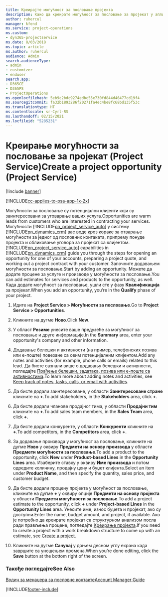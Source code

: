 ```yaml
---
title: Креирајте могућност за пословање пројекта
description: Како да креирате могућност за пословање за пројекат у апликацији Project Service
author: ruhercul
manager: kfend
ms.service: project-operations
ms.custom:
- dyn365-projectservice
ms.date: 8/03/2018
ms.topic: article
ms.author: ruhercul
audience: Admin
search.audienceType:
- admin
- customizer
- enduser
search.app:
- D365CE
- D365PS
- ProjectOperations
ms.openlocfilehash: 5eb9c2bdc9274edbc55e730fd844d46477cd19f4
ms.sourcegitcommit: fa32b1893286f20271fa4ec4be8fc68bd135f53c
ms.translationtype: HT
ms.contentlocale: sr-Cyrl-RS
ms.lasthandoff: 02/15/2021
ms.locfileid: "5285231"
---
```

# <a name="create-a-project-opportunity-project-service"></a><span data-ttu-id="2b257-103">Креирање могућности за пословање за пројекат (Project Service)</span><span class="sxs-lookup"><span data-stu-id="2b257-103">Create a project opportunity (Project Service)</span></span>

[!include [banner](../includes/psa-now-project-operations.md)]

[!INCLUDE[cc-applies-to-psa-app-1x-2x](../includes/cc-applies-to-psa-app-1x-2x.md)]

<span data-ttu-id="2b257-104">Могућности за пословање су потенцијални клијенти који су заинтересовани за уговарање ваших услуга.</span><span class="sxs-lookup"><span data-stu-id="2b257-104">Opportunities are warm leads from customers who are interested in contracting your services.</span></span> <span data-ttu-id="2b257-105">Могућности [!INCLUDE[pn_project_service_auto](../includes/pn-project-service-auto.md)] у систему [!INCLUDE[pn_dynamics_crm](../includes/pn-dynamics-crm.md)] вас воде кроз кораке за отварање могућности за једног од пословних контаката, припрему понуде пројекта и обликовање уговора за пројекат са клијентом.</span><span class="sxs-lookup"><span data-stu-id="2b257-105">[!INCLUDE[pn_project_service_auto](../includes/pn-project-service-auto.md)] capabilities in [!INCLUDE[pn_dynamics_crm](../includes/pn-dynamics-crm.md)] guide you through the steps for opening an opportunity for one of your accounts, preparing a project quote, and working out a project contract with your customer.</span></span> <span data-ttu-id="2b257-106">Започните додавањем могућности за пословање.</span><span class="sxs-lookup"><span data-stu-id="2b257-106">Start by adding an opportunity.</span></span> <span data-ttu-id="2b257-107">Можете да додате процене за услуге и производе у могућности за пословање.</span><span class="sxs-lookup"><span data-stu-id="2b257-107">You can add estimates for services and products to the opportunity, as well.</span></span> <span data-ttu-id="2b257-108">Када додате могућност за пословање, ушли сте у фазу **Квалификација** за пројекат.</span><span class="sxs-lookup"><span data-stu-id="2b257-108">When you add an opportunity, you’re in the **Qualify** phase of your project.</span></span>  
  
1.  <span data-ttu-id="2b257-109">Идите на **Project Service > Могућности за пословање**.</span><span class="sxs-lookup"><span data-stu-id="2b257-109">Go to **Project Service > Opportunities**.</span></span>  
  
2.  <span data-ttu-id="2b257-110">Кликните на дугме **Ново**.</span><span class="sxs-lookup"><span data-stu-id="2b257-110">Click **New**.</span></span>  
  
3.  <span data-ttu-id="2b257-111">У област **Резиме** унесите ваше предузеће за могућност за пословање и друге информације.</span><span class="sxs-lookup"><span data-stu-id="2b257-111">In the **Summary** area, enter your opportunity's company and other information.</span></span>  
  
4.  <span data-ttu-id="2b257-112">Додавање белешки и активности (на пример, телефонских позива или е-поште) повезане са овим потенцијалним клијентом.</span><span class="sxs-lookup"><span data-stu-id="2b257-112">Add any notes and activities (for example, phone calls or emails) related to this lead.</span></span> <span data-ttu-id="2b257-113">Да бисте сазнали више о додавању белешки и активности, погледајте [Праћење белешки, задатака, позива или е-поште са активностима](https://docs.microsoft.com/dynamics365/customerengagement/on-premises/basics/work-with-activities).</span><span class="sxs-lookup"><span data-stu-id="2b257-113">To learn more about adding notes and activities, see [Keep track of notes, tasks, calls, or email with activities](https://docs.microsoft.com/dynamics365/customerengagement/on-premises/basics/work-with-activities).</span></span>  
  
5.  <span data-ttu-id="2b257-114">Да бисте додали заинтересоване, у области **Заинтересоване стране** кликните на **+**.</span><span class="sxs-lookup"><span data-stu-id="2b257-114">To add stakeholders, in the **Stakeholders** area, click **+**.</span></span>  
  
6.  <span data-ttu-id="2b257-115">Да бисте додали чланове продајног тима, у области **Продајни тим** кликните на **+**.</span><span class="sxs-lookup"><span data-stu-id="2b257-115">To add sales team members, in the **Sales Team** area, click **+**.</span></span>  
  
7.  <span data-ttu-id="2b257-116">Да бисте додали конкуренте, у области **Конкуренти** кликните на **+**.</span><span class="sxs-lookup"><span data-stu-id="2b257-116">To add competitors, in the **Competitors** area, click **+**.</span></span>  
  
8.  <span data-ttu-id="2b257-117">За додавање производа у могућност за пословање, кликните на дугме **Ново** у оквиру **Предмети на основу производа** у области **Предмети могућности за пословање**.</span><span class="sxs-lookup"><span data-stu-id="2b257-117">To add a product to the opportunity, click **New** under **Product-based Lines** in the **Opportunity Lines** area.</span></span> <span data-ttu-id="2b257-118">Изаберите ставку у оквиру **Име производа** и потом одредите количину, продајну цену и буџет клијента.</span><span class="sxs-lookup"><span data-stu-id="2b257-118">Select an item under **Product Name**, and then specify the quantity, sales price, and customer budget.</span></span>  
  
9. <span data-ttu-id="2b257-119">Да бисте додали процену пројекта у могућност за пословање, кликните на дугме **+** у оквиру опције **Предмети на основу пројекта** у области **Предмети могућности за пословање**.</span><span class="sxs-lookup"><span data-stu-id="2b257-119">To add a project estimate to the opportunity, click **+** under **Project-based Lines** in the **Opportunity Lines** area.</span></span> <span data-ttu-id="2b257-120">Унесите име, износ буџета и пројекат, ако су доступни.</span><span class="sxs-lookup"><span data-stu-id="2b257-120">Enter the name, budget amount, and project, if available.</span></span> <span data-ttu-id="2b257-121">Ако је потребно да креирате пројекат са структурном анализом посла ради прављења процене, погледајте [Креирање пројекта](../psa/create-project.md).</span><span class="sxs-lookup"><span data-stu-id="2b257-121">If you need to create a project with a work breakdown structure to come up with an estimate, see [Create a project](../psa/create-project.md).</span></span>  
  
10. <span data-ttu-id="2b257-122">Кликните на дугме **Сачувај** у доњем десном углу екрана када завршите са уношењем промена.</span><span class="sxs-lookup"><span data-stu-id="2b257-122">When you’re done editing, click the **Save** button at the bottom right of the screen.</span></span>  
  
### <a name="see-also"></a><span data-ttu-id="2b257-123">Такође погледајте</span><span class="sxs-lookup"><span data-stu-id="2b257-123">See Also</span></span>  
 [<span data-ttu-id="2b257-124">Водич за менаџера за пословне контакте</span><span class="sxs-lookup"><span data-stu-id="2b257-124">Account Manager Guide</span></span>](../psa/account-manager-guide.md)


[!INCLUDE[footer-include](../includes/footer-banner.md)]